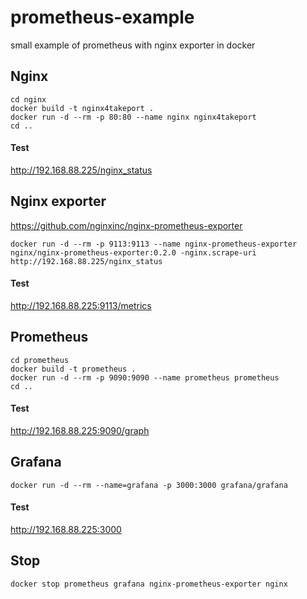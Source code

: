 # prometheus-example
small example of prometheus with nginx exporter in docker

## Nginx
```
cd nginx
docker build -t nginx4takeport .
docker run -d --rm -p 80:80 --name nginx nginx4takeport
cd ..
```

#### Test
http://192.168.88.225/nginx_status

## Nginx exporter
https://github.com/nginxinc/nginx-prometheus-exporter
```
docker run -d --rm -p 9113:9113 --name nginx-prometheus-exporter nginx/nginx-prometheus-exporter:0.2.0 -nginx.scrape-uri http://192.168.88.225/nginx_status
```

#### Test
http://192.168.88.225:9113/metrics

## Prometheus
```
cd prometheus
docker build -t prometheus .
docker run -d --rm -p 9090:9090 --name prometheus prometheus
cd ..
```

#### Test
http://192.168.88.225:9090/graph

## Grafana
```
docker run -d --rm --name=grafana -p 3000:3000 grafana/grafana
```

#### Test
http://192.168.88.225:3000


## Stop
```
docker stop prometheus grafana nginx-prometheus-exporter nginx
```